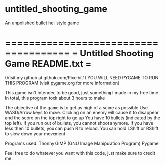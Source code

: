 # untitled_shooting_game
An unpolished bullet hell style game

=====================================
= Untitled Shooting Game README.txt =
=====================================
(Visit my github at github.com/Pixelbit1)
YOU WILL NEED PYGAME TO RUN THIS PROGRAM (visit pygame.org for more information)

This game isn't intended to be good, just something I made in my free time
In total, this program took about 3 hours to make

The objective of the game is to get as high of a score as possible
Use WASD/Arrow keys to move.
Clicking on an enemy will cause it to disappear and the score on the top right to go up
You have 10 bullets (indicated by the top left). If you run out of bullets, you cannot shoot anymore.
If you have less then 10 bullets, you can push R to reload.
You can hold LShift or RShift to slow down your movement

Programs used:
Thonny
GIMP (GNU Image Manipulation Program)
Pygame

Feel free to do whatever you want with this code, just make sure to credit me.
